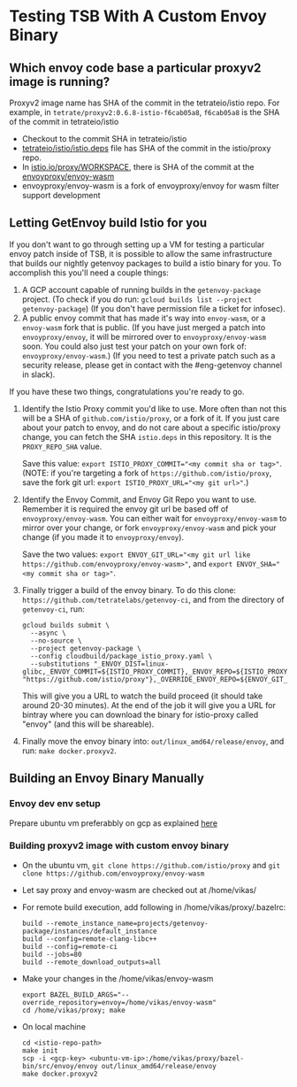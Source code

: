# Testing TSB With A Custom Envoy Binary #

## Which envoy code base a particular proxyv2 image is running? ##

Proxyv2 image name has SHA of the commit in the tetrateio/istio repo. For example, in `tetrate/proxyv2:0.6.8-istio-f6cab05a8`, `f6cab05a8` is the SHA of the commit in tetrateio/istio
* Checkout to the commit SHA in tetrateio/istio
* [tetrateio/istio/istio.deps]((https://github.com/tetrateio/istio/blob/f6cab05a86011e59c59c0366e10f71019b35c13d/istio.deps#L7)) file has SHA of the commit in the istio/proxy repo.
* In [istio.io/proxy/WORKSPACE](https://github.com/istio/proxy/blob/e4df956fb629490dbc7af43ec9c5edda3245d45f/WORKSPACE#L41), there is SHA of the commit at the [envoyproxy/envoy-wasm](https://github.com/envoyproxy/envoy-wasm)
* envoyproxy/envoy-wasm is a fork of envoyproxy/envoy for wasm filter support development

## Letting GetEnvoy build Istio for you ##

If you don't want to go through setting up a VM for testing a particular envoy patch inside of TSB,
it is possible to allow the same infrastructure that builds our nightly getenvoy packages to build
a istio binary for you. To accomplish this you'll need a couple things:

1. A GCP account capable of running builds in the `getenvoy-package` project.
   (To check if you do run: `gcloud builds list --project getenvoy-package`)
   (If you don't have permission file a ticket for infosec).
1. A public envoy commit that has made it's way into `envoy-wasm`, or
   a `envoy-wasm` fork that is public.
   (If you have just merged a patch into `envoyproxy/envoy`, it will be
    mirrored over to `envoyproxy/envoy-wasm` soon. You could also just
    test your patch on your own fork of: `envoyproxy/envoy-wasm`.)
   (If you need to test a private patch such as a security release, please
    get in contact with the #eng-getenvoy channel in slack).

If you have these two things, congratulations you're ready to go.

1. Identify the Istio Proxy commit you'd like to use. More often than
   not this will be a SHA of `github.com/istio/proxy`, or a fork of it. If you
   just care about your patch to envoy, and do not care about a specific
   istio/proxy change, you can fetch the SHA `istio.deps` in this repository.
   It is the `PROXY_REPO_SHA` value.

   Save this value: `export ISTIO_PROXY_COMMIT="<my commit sha or tag>"`.
   (NOTE: if you're targeting a fork of `https://github.com/istio/proxy`,
    save the fork git url: `export ISTIO_PROXY_URL="<my git url>"`.)

1. Identify the Envoy Commit, and Envoy Git Repo you want to use. Remember it
   is required the envoy git url be based off of `envoyproxy/envoy-wasm`.
   You can either wait for `envoyproxy/envoy-wasm` to mirror over your change, or
   fork `envoyproxy/envoy-wasm` and pick your change (if you made it to
   `envoyproxy/envoy`).

   Save the two values:
   `export ENVOY_GIT_URL="<my git url like https://github.com/envoyproxy/envoy-wasm>"`,
   and `export ENVOY_SHA="<my commit sha or tag>"`.

1. Finally trigger a build of the envoy binary. To do this clone: `https://github.com/tetratelabs/getenvoy-ci`,
   and from the directory of `getenvoy-ci`, run:

   ```shell
   gcloud builds submit \
     --async \
     --no-source \
     --project getenvoy-package \
     --config cloudbuild/package_istio_proxy.yaml \
     --substitutions "_ENVOY_DIST=linux-glibc,_ENVOY_COMMIT=${ISTIO_PROXY_COMMIT},_ENVOY_REPO=${ISTIO_PROXY_URL:-"https://github.com/istio/proxy"},_OVERRIDE_ENVOY_REPO=${ENVOY_GIT_URL},_OVERRIDE_ENVOY_SHA=${ENVOY_SHA}"
   ```

   This will give you a URL to watch the build proceed (it should take around 20-30 minutes).
   At the end of the job it will give you a URL for bintray where you can download the binary
   for istio-proxy called "envoy" (and this will be shareable).

1. Finally move the envoy binary into: `out/linux_amd64/release/envoy`, and run: `make docker.proxyv2`.

## Building an Envoy Binary Manually ##

### Envoy dev env setup ###

Prepare ubuntu vm preferabbly on gcp as explained [here](https://github.com/tetratelabs/getenvoy-package/wiki/Envoy-dev-env-setup)

### Building proxyv2 image with custom envoy binary ###

* On the ubuntu vm, `git clone https://github.com/istio/proxy` and `git clone https://github.com/envoyproxy/envoy-wasm`
* Let say proxy and envoy-wasm are checked out at /home/vikas/
* For remote build execution, add following in /home/vikas/proxy/.bazelrc:

  ```shell
  build --remote_instance_name=projects/getenvoy-package/instances/default_instance
  build --config=remote-clang-libc++
  build --config=remote-ci
  build --jobs=80
  build --remote_download_outputs=all
  ```

* Make your changes in the /home/vikas/envoy-wasm

  ```shell
  export BAZEL_BUILD_ARGS="--override_repository=envoy=/home/vikas/envoy-wasm"
  cd /home/vikas/proxy; make
  ```

* On local machine

  ```shell
  cd <istio-repo-path>
  make init
  scp -i <gcp-key> <ubuntu-vm-ip>:/home/vikas/proxy/bazel-bin/src/envoy/envoy out/linux_amd64/release/envoy
  make docker.proxyv2
  ```
